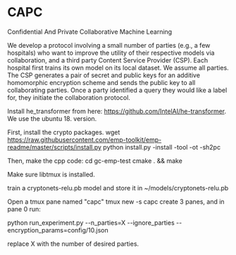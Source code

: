 # CAPC

Confidential And Private Collaborative Machine Learning

We develop a protocol involving a small number of parties (e.g., a few hospitals) who want to improve the utility of their respective models via collaboration, and a third party Content Service Provider (CSP). Each hospital first trains its own model on its local dataset. We assume all parties. The CSP generates a pair of secret and public keys for an additive homomorphic encryption scheme and sends the public key to all collaborating parties. Once a party identified a query they would like a label for, they initiate the collaboration protocol.


Install he_transformer from here: https://github.com/IntelAI/he-transformer. We use the ubuntu 18. version.

First, install the crypto packages.
wget https://raw.githubusercontent.com/emp-toolkit/emp-readme/master/scripts/install.py
python install.py -install -tool -ot -sh2pc

Then, make the cpp code:
cd gc-emp-test
cmake . && make

Make sure libtmux is installed.

train a cryptonets-relu.pb model and store it in ~/models/cryptonets-relu.pb

Open a tmux pane named "capc"
tmux new -s capc
create 3 panes, and in pane 0 run: 

python run_experiment.py --n_parties=X --ignore_parties --encryption_params=config/10.json

replace X with the number of desired parties.